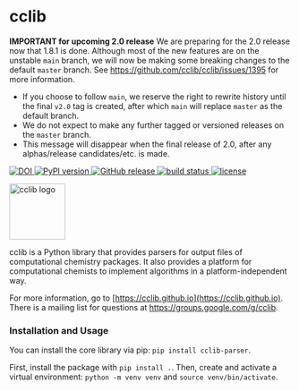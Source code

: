# cclib

**IMPORTANT for upcoming 2.0 release** We are preparing for the 2.0 release now that 1.8.1 is done.
Although most of the new features are on the unstable `main` branch, we will now be making some breaking changes to the default `master` branch.
See https://github.com/cclib/cclib/issues/1395 for more information.

- If you choose to follow `main`, we reserve the right to rewrite history until the final `v2.0` tag is created, after which `main` will replace `master` as the default branch.
- We do not expect to make any further tagged or versioned releases on the `master` branch.
- This message will disappear when the final release of 2.0, after any alphas/release candidates/etc. is made.

[
![DOI](https://zenodo.org/badge/DOI/10.5281/zenodo.8280878.svg)
](https://doi.org/10.5281/zenodo.8280878)
[
![PyPI version](http://img.shields.io/pypi/v/cclib.svg?style=flat)
](https://pypi.python.org/pypi/cclib)
[
![GitHub release](https://img.shields.io/github/release/cclib/cclib.svg?style=flat)
](https://github.com/cclib/cclib/releases)
[
![build status](https://github.com/cclib/cclib/actions/workflows/ci.yml/badge.svg?branch=master)
](https://github.com/cclib/cclib/actions/workflows/ci.yml)
[
![license](http://img.shields.io/badge/license-BSD-blue.svg?style=flat)
](https://github.com/cclib/cclib/blob/master/LICENSE)

<img src="./logo.png" alt="cclib logo" width="100" />

cclib is a Python library that provides parsers for output files of computational chemistry packages. It also provides a platform for computational chemists to implement algorithms in a platform-independent way.



For more information, go to [https://cclib.github.io](https://cclib.github.io). There is a mailing list for questions at https://groups.google.com/g/cclib.

### Installation and Usage


You can install the core library via pip: `pip install cclib-parser`.


First, install the package with `pip install .`. Then, create and activate a virtual environment: `python -m venv venv` and `source venv/bin/activate`.
